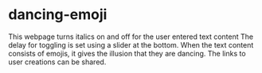 # dancing-emoji

This webpage turns italics on and off for the user entered text content
The delay for toggling is set using a slider at the bottom.
When the text content consists of emojis, it gives the illusion that they are dancing.
The links to user creations can be shared.
